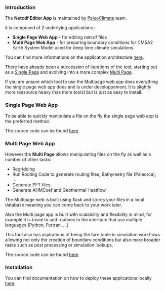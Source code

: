### Introduction
The **Netcdf Editor App** is maintained by [PaleoClimate](https://github.com/Paleoclim-CNRS) team. 

it is composed of 2 underlying applications :

- **Single Page Web App** - for editing netcdf files
- **Multi Page Web App** - for preparing boundary conditions for CM5A2 Earth System Model used for deep time climate simulations.

You can find more informations on the application architecture [here](https://paleoclim-cnrs.github.io/documentation-processing-app/Netcdf_Editor_App_under_the_hood/).

There have already been a succession of iterations of the tool, starting out as a [Single Page](/netcdf_editor_app/single) and evolving into a more complex [Multi Page](/netcdf_editor_app/multi).

<div class='alert alert-info'>
    If you are unsure which tool to use the Multipage web app does everything the single page web app does and is under developpement. It is slightly more ressource heavy (has more tools) but is just as easy to install.
</div>


### Single Page Web App
To be able to quickly manipulate a file on the fly the single page web app is the preferred method.

The source code can be found [here](https://github.com/Paleoclim-CNRS/netcdf_editor_app/tree/main/Single_Page_WebApp).

### Multi Page Web App
However the **Multi Page** allows manipulating files on the fly as well as a number of other tasks:
- Regridding
- Run Routing Code to generate routing files, Bathymetry file (Paleorca), ...
- Generate PFT files
- Generate AHMCoef and Geothermal Heatflow

The Multipage web is built using flask and stores your files in a local database meaning you can come back to your work later.

Also the Multi page app is built with scalability and flexibility in mind, for example it is _trivial_ to add routines to the interface that use multiple languages (Python, Fortran, ...)

This tool also has aspirations of being the turn table in simulation workflows allowing not only the creation of boundary conditions but also more broader tasks such as post processing or simulation lookups.

The source code can be found [here](https://github.com/Paleoclim-CNRS/netcdf_editor_app).

### Installation
You can find documentation on how to deploy these applications locally [here](https://paleoclim-cnrs.github.io/documentation-processing-app/Netcdf_Editor_App_deploy_locally/).